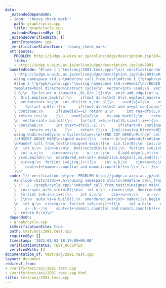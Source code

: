 ```yaml
---
data:
  _extendedDependsOn:
  - icon: ':heavy_check_mark:'
    path: graph/cycle.cpp
    title: graph/cycle.cpp
  _extendedRequiredBy: []
  _extendedVerifiedWith: []
  _pathExtension: cpp
  _verificationStatusIcon: ':heavy_check_mark:'
  attributes:
    PROBLEM: http://judge.u-aizu.ac.jp/onlinejudge/description.jsp?id=2891
    links:
    - http://judge.u-aizu.ac.jp/onlinejudge/description.jsp?id=2891
  bundledCode: "#line 1 \"test/aoj/2891.test.cpp\"\n// verification-helper: PROBLEM\
    \ http://judge.u-aizu.ac.jp/onlinejudge/description.jsp?id=2891\n#include <bits/stdc++.h>\n\
    using namespace std;\n\n#define call_from_test\n#line 1 \"graph/cycle.cpp\"\n\n\
    #line 3 \"graph/cycle.cpp\"\nusing namespace std;\n#endif\n//BEGIN CUT HERE\n\
    template<bool directed>\nstruct Cycle{\n  vector<int> used;\n  vector<vector<int>>\
    \ G;\n  Cycle(int n_):used(n_,0),G(n_){}\n\n  void add_edge(int u,int v){\n  \
    \  G[u].emplace_back(v);\n    if(not directed) G[v].emplace_back(u);\n  }\n\n\
    \  vector<int> vs;\n  int dfs(int v,int p){\n    used[v]=1;\n    vs.emplace_back(v);\n\
    \    for(int u:G[v]){\n      if((not directed) and u==p) continue;\n      if(used[u]==2)\
    \ continue;\n      if(used[u]==1) return u;\n      int res=dfs(u,v);\n      if(~res)\
    \ return res;\n    }\n    used[v]=2;\n    vs.pop_back();\n    return -1;\n  }\n\
    \n  vector<int> build(){\n    for(int i=0;i<(int)G.size();i++){\n      if(used[i])\
    \ continue;\n      int start=dfs(i,-1);\n      if(start<0) continue;\n      vs.erase(vs.begin(),find(vs.begin(),vs.end(),start));\n\
    \      return vs;\n    }\n    return {};\n  }\n};\nusing DirectedCycle = Cycle<true>;\n\
    using UndirectedCycle = Cycle<false>;\n//END CUT HERE\n#ifndef call_from_test\n\
    //INSERT ABOVE HERE\nsigned main(){\n  return 0;\n}\n#endif\n#line 7 \"test/aoj/2891.test.cpp\"\
    \n#undef call_from_test\n\nsigned main(){\n  cin.tie(0);\n  ios::sync_with_stdio(0);\n\
    \n  int n;\n  cin>>n;\n\n  UndirectedCycle G(n);\n  for(int i=0;i<n;i++){\n  \
    \  int u,v;\n    cin>>u>>v;\n    u--;v--;\n    G.add_edge(u,v);\n  }\n\n  auto\
    \ vs=G.build();\n  unordered_set<int> namori(vs.begin(),vs.end());\n\n  int q;\n\
    \  cin>>q;\n  for(int i=0;i<q;i++){\n    int a,b;\n    cin>>a>>b;\n    a--;b--;\n\
    \    cout<<1+(namori.count(a) and namori.count(b))<<'\\n';\n  }\n  return 0;\n\
    }\n"
  code: "// verification-helper: PROBLEM http://judge.u-aizu.ac.jp/onlinejudge/description.jsp?id=2891\n\
    #include <bits/stdc++.h>\nusing namespace std;\n\n#define call_from_test\n#include\
    \ \"../../graph/cycle.cpp\"\n#undef call_from_test\n\nsigned main(){\n  cin.tie(0);\n\
    \  ios::sync_with_stdio(0);\n\n  int n;\n  cin>>n;\n\n  UndirectedCycle G(n);\n\
    \  for(int i=0;i<n;i++){\n    int u,v;\n    cin>>u>>v;\n    u--;v--;\n    G.add_edge(u,v);\n\
    \  }\n\n  auto vs=G.build();\n  unordered_set<int> namori(vs.begin(),vs.end());\n\
    \n  int q;\n  cin>>q;\n  for(int i=0;i<q;i++){\n    int a,b;\n    cin>>a>>b;\n\
    \    a--;b--;\n    cout<<1+(namori.count(a) and namori.count(b))<<'\\n';\n  }\n\
    \  return 0;\n}\n"
  dependsOn:
  - graph/cycle.cpp
  isVerificationFile: true
  path: test/aoj/2891.test.cpp
  requiredBy: []
  timestamp: '2021-01-03 18:39:08+09:00'
  verificationStatus: TEST_ACCEPTED
  verifiedWith: []
documentation_of: test/aoj/2891.test.cpp
layout: document
redirect_from:
- /verify/test/aoj/2891.test.cpp
- /verify/test/aoj/2891.test.cpp.html
title: test/aoj/2891.test.cpp
---
```

